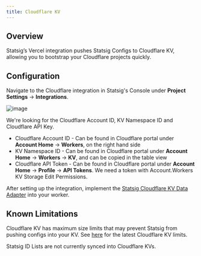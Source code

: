```yaml
---
title: Cloudflare KV
---
```


## Overview
Statsig’s Vercel integration pushes Statsig Configs to Cloudflare KV, allowing you to bootstrap your Cloudflare projects quickly.

## Configuration
Navigate to the Cloudflare integration in Statsig's Console under **Project Settings** -> **Integrations**. 

![image](https://user-images.githubusercontent.com/87334575/228985478-d242b1b7-c77c-4b85-9246-8ccf2ecaad19.png)

We're looking for the Cloudflare Account ID, KV Namespace ID and Cloudflare API Key. 

* Cloudflare Account ID - Can be found in Cloudflare portal under **Account Home** -> **Workers**, on the right hand side
* KV Namespace ID - Can be found in Cloudflare portal under **Account Home** -> **Workers** -> **KV**, and can be copied in the table view
* Cloudflare API Token - Can be found in Cloudflare portal under **Account Home** -> **Profile** -> **API Tokens**. We need a token with Account.Workers KV Storage Edit Permissions.

After setting up the integration, implement the [Statsig Cloudflare KV Data Adapter](https://www.npmjs.com/package/statsig-node-cloudflare-kv) into your worker. 

## Known Limitations

Cloudflare KV has maximum size limits that may prevent Statsig from pushing configs into your KV. See [here](https://developers.cloudflare.com/workers/platform/limits/#kv-limits) for the latest Cloudflare KV limits.

Statsig ID Lists are not currently synced into Cloudflare KVs.
